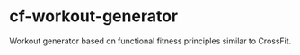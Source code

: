 # cf-workout-generator
Workout generator based on functional fitness principles similar to CrossFit.
